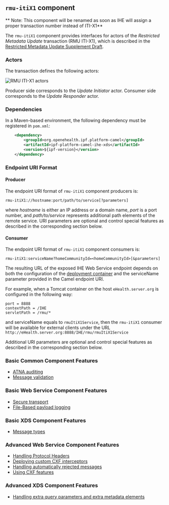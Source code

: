 
## `rmu-itiX1` component

** Note: This component will be renamed as soon as IHE will assign a proper transaction number 
instead of ITI-X1** 

The `rmu-itiX1` component provides interfaces for actors of the *Restricted Metadata Update* transaction (RMU ITI-X1),
which is described in the [Restricted Metadata Update Supplement Draft](http://ihe.net/uploadedFiles/Documents/ITI/IHE_ITI_Suppl_RMU_Rev1.0_PC_2018-05-23.pdf).

### Actors

The transaction defines the following actors:

![RMU ITI-X1 actors](images/rmu-itiX1.png)

Producer side corresponds to the *Update Initiator* actor.
Consumer side corresponds to the *Update Responder* actor.

### Dependencies

In a Maven-based environment, the following dependency must be registered in `pom.xml`:

```xml
    <dependency>
        <groupId>org.openehealth.ipf.platform-camel</groupId>
        <artifactId>ipf-platform-camel-ihe-xds</artifactId>
        <version>${ipf-version}</version>
    </dependency>
```

### Endpoint URI Format

#### Producer

The endpoint URI format of `rmu-itiX1` component producers is:

```
rmu-itiX1://hostname:port/path/to/service[?parameters]
```

where *hostname* is either an IP address or a domain name, *port* is a port number, and *path/to/service*
represents additional path elements of the remote service.
URI parameters are optional and control special features as described in the corresponding section below.

#### Consumer

The endpoint URI format of `rmu-itiX1` component consumers is:

```
rmu-itiX1:serviceName?homeCommunityId=<homeCommunityId>[&parameters]
```

The resulting URL of the exposed IHE Web Service endpoint depends on both the configuration of the [deployment container]
and the serviceName parameter provided in the Camel endpoint URI.

For example, when a Tomcat container on the host `eHealth.server.org` is configured in the following way:

```
port = 8888
contextPath = /IHE
servletPath = /rmu/*
```

and serviceName equals to `rmuItiX1Service`, then the `rmu-itiX1` consumer will be available for external clients under the URL
`http://eHealth.server.org:8888/IHE/rmu/rmuItiX1Service`

Additional URI parameters are optional and control special features as described in the corresponding section below.


### Basic Common Component Features

* [ATNA auditing]
* [Message validation]

### Basic Web Service Component Features

* [Secure transport]
* [File-Based payload logging]

### Basic XDS Component Features

* [Message types]

### Advanced Web Service Component Features

* [Handling Protocol Headers]
* [Deploying custom CXF interceptors]
* [Handling automatically rejected messages]
* [Using CXF features]

### Advanced XDS Component Features

* [Handling extra query parameters and extra metadata elements]


[ATNA auditing]: ../ipf-platform-camel-ihe/atna.html
[Message validation]: ../ipf-platform-camel-ihe/messageValidation.html

[deployment container]: ../ipf-platform-camel-ihe-ws/deployment.html
[Secure Transport]: ../ipf-platform-camel-ihe-ws/secureTransport.html
[File-Based payload logging]: ../ipf-platform-camel-ihe-ws/payloadLogging.html

[Message types]: messageTypes.html
[Handling extra query parameters and extra metadata elements]: handlingExtra.html

[Handling Protocol Headers]: ../ipf-platform-camel-ihe-ws/protocolHeaders.html
[Deploying custom CXF interceptors]: ../ipf-platform-camel-ihe-ws/customInterceptors.html
[Handling automatically rejected messages]: ../ipf-platform-camel-ihe-ws/handlingRejected.html
[Using CXF features]: ../ipf-platform-camel-ihe-ws/cxfFeatures.html


